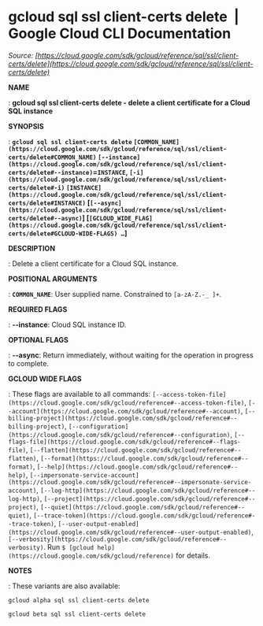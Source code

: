 # gcloud sql ssl client-certs delete  |  Google Cloud CLI Documentation

*Source: [https://cloud.google.com/sdk/gcloud/reference/sql/ssl/client-certs/delete](https://cloud.google.com/sdk/gcloud/reference/sql/ssl/client-certs/delete)*

**NAME**

: **gcloud sql ssl client-certs delete - delete a client certificate for a Cloud SQL instance**

**SYNOPSIS**

: **`gcloud sql ssl client-certs delete` `[COMMON_NAME](https://cloud.google.com/sdk/gcloud/reference/sql/ssl/client-certs/delete#COMMON_NAME)` `[--instance](https://cloud.google.com/sdk/gcloud/reference/sql/ssl/client-certs/delete#--instance)`=`INSTANCE`, `[-i](https://cloud.google.com/sdk/gcloud/reference/sql/ssl/client-certs/delete#-i)` `[INSTANCE](https://cloud.google.com/sdk/gcloud/reference/sql/ssl/client-certs/delete#INSTANCE)` [`[--async](https://cloud.google.com/sdk/gcloud/reference/sql/ssl/client-certs/delete#--async)`] [`[GCLOUD_WIDE_FLAG](https://cloud.google.com/sdk/gcloud/reference/sql/ssl/client-certs/delete#GCLOUD-WIDE-FLAGS) …`]**

**DESCRIPTION**

: Delete a client certificate for a Cloud SQL instance.

**POSITIONAL ARGUMENTS**

: **`COMMON_NAME`**:
User supplied name. Constrained to `[a-zA-Z.-_ ]+`.

**REQUIRED FLAGS**

: **--instance**:
Cloud SQL instance ID.

**OPTIONAL FLAGS**

: **--async**:
Return immediately, without waiting for the operation in progress to complete.

**GCLOUD WIDE FLAGS**

: These flags are available to all commands: `[--access-token-file](https://cloud.google.com/sdk/gcloud/reference#--access-token-file)`,
`[--account](https://cloud.google.com/sdk/gcloud/reference#--account)`, `[--billing-project](https://cloud.google.com/sdk/gcloud/reference#--billing-project)`,
`[--configuration](https://cloud.google.com/sdk/gcloud/reference#--configuration)`,
`[--flags-file](https://cloud.google.com/sdk/gcloud/reference#--flags-file)`,
`[--flatten](https://cloud.google.com/sdk/gcloud/reference#--flatten)`, `[--format](https://cloud.google.com/sdk/gcloud/reference#--format)`, `[--help](https://cloud.google.com/sdk/gcloud/reference#--help)`, `[--impersonate-service-account](https://cloud.google.com/sdk/gcloud/reference#--impersonate-service-account)`,
`[--log-http](https://cloud.google.com/sdk/gcloud/reference#--log-http)`,
`[--project](https://cloud.google.com/sdk/gcloud/reference#--project)`, `[--quiet](https://cloud.google.com/sdk/gcloud/reference#--quiet)`, `[--trace-token](https://cloud.google.com/sdk/gcloud/reference#--trace-token)`, `[--user-output-enabled](https://cloud.google.com/sdk/gcloud/reference#--user-output-enabled)`,
`[--verbosity](https://cloud.google.com/sdk/gcloud/reference#--verbosity)`.
Run `$ [gcloud help](https://cloud.google.com/sdk/gcloud/reference)` for details.

**NOTES**

: These variants are also available:

```
gcloud alpha sql ssl client-certs delete
```

```
gcloud beta sql ssl client-certs delete
```